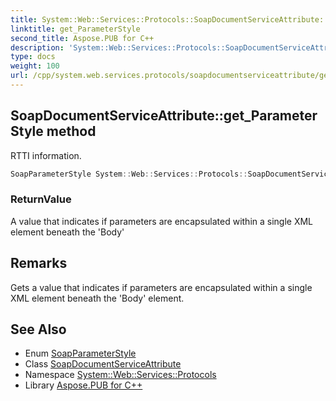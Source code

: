 ```yaml
---
title: System::Web::Services::Protocols::SoapDocumentServiceAttribute::get_ParameterStyle method
linktitle: get_ParameterStyle
second_title: Aspose.PUB for C++
description: 'System::Web::Services::Protocols::SoapDocumentServiceAttribute::get_ParameterStyle method. RTTI information in C++.'
type: docs
weight: 100
url: /cpp/system.web.services.protocols/soapdocumentserviceattribute/get_parameterstyle/
---
```

## SoapDocumentServiceAttribute::get_ParameterStyle method


RTTI information.

```cpp
SoapParameterStyle System::Web::Services::Protocols::SoapDocumentServiceAttribute::get_ParameterStyle()
```


### ReturnValue

A value that indicates if parameters are encapsulated within a single XML element beneath the 'Body'
## Remarks


Gets a value that indicates if parameters are encapsulated within a single XML element beneath the 'Body' element. 
## See Also

* Enum [SoapParameterStyle](../../soapparameterstyle/)
* Class [SoapDocumentServiceAttribute](../)
* Namespace [System::Web::Services::Protocols](../../)
* Library [Aspose.PUB for C++](../../../)
